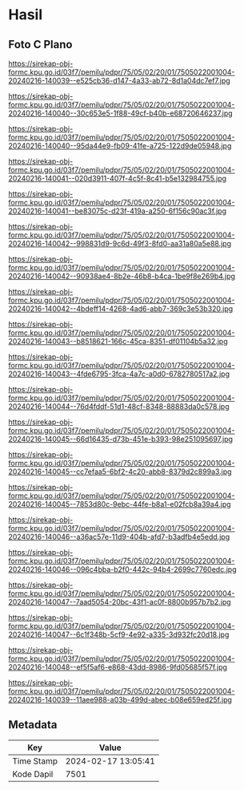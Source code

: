# Hasil

## Foto C Plano

https://sirekap-obj-formc.kpu.go.id/03f7/pemilu/pdpr/75/05/02/20/01/7505022001004-20240216-140039--e525cb36-d147-4a33-ab72-8d1a04dc7ef7.jpg

https://sirekap-obj-formc.kpu.go.id/03f7/pemilu/pdpr/75/05/02/20/01/7505022001004-20240216-140040--30c653e5-1f88-49cf-b40b-e68720646237.jpg

https://sirekap-obj-formc.kpu.go.id/03f7/pemilu/pdpr/75/05/02/20/01/7505022001004-20240216-140040--95da44e9-fb09-41fe-a725-122d9de05948.jpg

https://sirekap-obj-formc.kpu.go.id/03f7/pemilu/pdpr/75/05/02/20/01/7505022001004-20240216-140041--020d3911-407f-4c5f-8c41-b5e132984755.jpg

https://sirekap-obj-formc.kpu.go.id/03f7/pemilu/pdpr/75/05/02/20/01/7505022001004-20240216-140041--be83075c-d23f-419a-a250-6f156c90ac3f.jpg

https://sirekap-obj-formc.kpu.go.id/03f7/pemilu/pdpr/75/05/02/20/01/7505022001004-20240216-140042--998831d9-9c6d-49f3-8fd0-aa31a80a5e88.jpg

https://sirekap-obj-formc.kpu.go.id/03f7/pemilu/pdpr/75/05/02/20/01/7505022001004-20240216-140042--90938ae4-8b2e-46b8-b4ca-1be9f8e269b4.jpg

https://sirekap-obj-formc.kpu.go.id/03f7/pemilu/pdpr/75/05/02/20/01/7505022001004-20240216-140042--4bdeff14-4268-4ad6-abb7-369c3e53b320.jpg

https://sirekap-obj-formc.kpu.go.id/03f7/pemilu/pdpr/75/05/02/20/01/7505022001004-20240216-140043--b8518621-166c-45ca-8351-df01104b5a32.jpg

https://sirekap-obj-formc.kpu.go.id/03f7/pemilu/pdpr/75/05/02/20/01/7505022001004-20240216-140043--4fde6795-3fca-4a7c-a0d0-6782780517a2.jpg

https://sirekap-obj-formc.kpu.go.id/03f7/pemilu/pdpr/75/05/02/20/01/7505022001004-20240216-140044--76d4fddf-51d1-48cf-8348-88883da0c578.jpg

https://sirekap-obj-formc.kpu.go.id/03f7/pemilu/pdpr/75/05/02/20/01/7505022001004-20240216-140045--66d16435-d73b-451e-b393-98e251095697.jpg

https://sirekap-obj-formc.kpu.go.id/03f7/pemilu/pdpr/75/05/02/20/01/7505022001004-20240216-140045--cc7efaa5-6bf2-4c20-abb8-8379d2c899a3.jpg

https://sirekap-obj-formc.kpu.go.id/03f7/pemilu/pdpr/75/05/02/20/01/7505022001004-20240216-140045--7853d80c-9ebc-44fe-b8a1-e02fcb8a39a4.jpg

https://sirekap-obj-formc.kpu.go.id/03f7/pemilu/pdpr/75/05/02/20/01/7505022001004-20240216-140046--a36ac57e-11d9-404b-afd7-b3adfb4e5edd.jpg

https://sirekap-obj-formc.kpu.go.id/03f7/pemilu/pdpr/75/05/02/20/01/7505022001004-20240216-140046--096c4bba-b2f0-442c-94b4-2699c7760edc.jpg

https://sirekap-obj-formc.kpu.go.id/03f7/pemilu/pdpr/75/05/02/20/01/7505022001004-20240216-140047--7aad5054-20bc-43f1-ac0f-8800b957b7b2.jpg

https://sirekap-obj-formc.kpu.go.id/03f7/pemilu/pdpr/75/05/02/20/01/7505022001004-20240216-140047--6c1f348b-5cf9-4e92-a335-3d932fc20d18.jpg

https://sirekap-obj-formc.kpu.go.id/03f7/pemilu/pdpr/75/05/02/20/01/7505022001004-20240216-140048--ef5f5af6-e868-43dd-8986-9fd05685f57f.jpg

https://sirekap-obj-formc.kpu.go.id/03f7/pemilu/pdpr/75/05/02/20/01/7505022001004-20240216-140039--11aee988-a03b-499d-abec-b08e659ed25f.jpg


## Metadata

| Key        | Value               |
| ---------- | ------------------- |
| Time Stamp | 2024-02-17 13:05:41 |
| Kode Dapil | 7501                |



